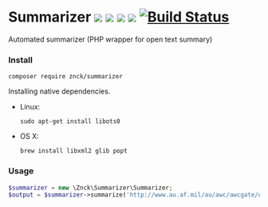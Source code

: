 # Summarizer [![](https://img.shields.io/packagist/v/znck/summarizer.svg)](https://packagist.org/packages/znck/summarizer) [![](https://img.shields.io/packagist/dt/znck/summarizer.svg)](https://packagist.org/packages/znck/summarizer)  [![](https://img.shields.io/packagist/l/znck/summarizer.svg)](http://znck.mit-license.org) [![](https://www.codacy.com/project/badge/005c3669e57442a198f3a4ffe5e5c9e2)](https://www.codacy.com/app/znck/summarizer) [![Build Status](https://travis-ci.org/znck/summarizer.svg)](https://travis-ci.org/znck/summarizer)
Automated summarizer (PHP wrapper for open text summary)

### Install
```
composer require znck/summarizer
```

Installing native dependencies.
- Linux:  
  ```
  sudo apt-get install libots0
  ```
- OS X:     
  ```
  brew install libxml2 glib popt
  ```

### Usage
```php
$summarizer = new \Znck\Summarizer\Summarizer;
$output = $summarizer->summarize('http://www.au.af.mil/au/awc/awcgate/usmchist/war.txt');
```
